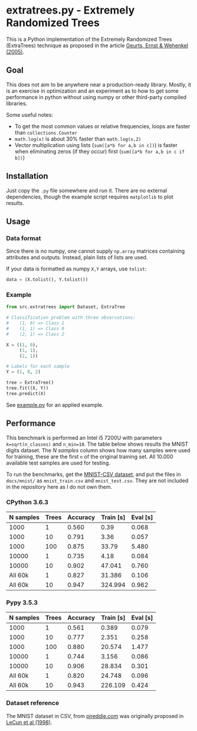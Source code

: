 # extratrees.py - Extremely Randomized Trees

This is a Python implementation of the Extremely Randomized Trees (ExtraTrees)
technique as proposed in the article
[Geurts, Ernst & Wehenkel (2005)][geurts2005].

## Goal

This does not aim to be anywhere near a production-ready library.
Mostly, it is an exercise in optimization and an experiment as to how to
get some performance in python without using numpy or other third-party compiled
libraries.

Some useful notes:

- To get the most common values or relative frequencies, loops are faster than
  `collections.Counter`
- `math.log(x)` is about 30% faster than `math.log(x,2)`
- Vector multiplication using lists (`sum([a*b for a,b in c])`) is faster when
  eliminating zeros (if they occur) first (`sum([a*b for a,b in c if b])`)

## Installation

Just copy the `.py` file somewhere and run it.
There are no external dependencies, though the example script requires
`matplotlib` to plot results.

## Usage

### Data format

Since there is no numpy, one cannot supply `np.array` matrices containing
attributes and outputs. Instead, plain lists of lists are used.

If your data is formatted as numpy `X,Y` arrays, use `tolist`:

```python
data = (X.tolist(), Y.tolist())
```

### Example

```python
from src.extratrees import Dataset, ExtraTree

# Classification problem with three observations:
#    (1, 0) => Class 1
#    (1, 1) => Class 0
#    (2, 1) => Class 2

X = ((1, 0),
     (1, 1),
     (2, 1))

# Labels for each sample
Y = (1, 0, 2)

tree = ExtraTree()
tree.fit((X, Y))
tree.predict(X)
```

See [example.py](docs/example.py) for an applied example.

## Performance

This benchmark is performed an Intel i5 7200U with parameters `k=sqrt(n_classes)` 
and `n_min=10`.
The table below shows results the MNIST digits dataset.
The _N samples_ column shows how many samples were used for training, these are
the first `n` of the original training set.
All 10.000 available test samples are used for testing.

To run the benchmarks, get the [MNIST-CSV dataset][pjreddie], and put the files 
in `docs/mnist/` as `mnist_train.csv` and `mnist_test.csv`.
They are not included in the repository here as I do not own them.

### CPython 3.6.3

| N samples | Trees  |  Accuracy | Train [s] | Eval [s] |
|-----------|--------|-----------|-----------|----------|
|      1000 |      1 |     0.560 |      0.39 |    0.068 |
|      1000 |     10 |     0.791 |      3.36 |    0.057 |
|      1000 |    100 |     0.875 |     33.79 |    5.480 |
|     10000 |      1 |     0.735 |      4.18 |    0.084 |
|     10000 |     10 |     0.902 |    47.041 |    0.760 |
|   All 60k |      1 |     0.827 |    31.386 |    0.106 |
|   All 60k |     10 |     0.947 |   324.994 |    0.962 |

### Pypy 3.5.3

| N samples | Trees  |  Accuracy | Train [s] | Eval [s] |
|-----------|--------|-----------|-----------|----------|
|      1000 |      1 |     0.561 |     0.389 |    0.079 |
|      1000 |     10 |     0.777 |     2.351 |    0.258 |
|      1000 |    100 |     0.880 |    20.574 |    1.477 |
|     10000 |      1 |     0.744 |     3.156 |    0.086 |
|     10000 |     10 |     0.906 |    28.834 |    0.301 |
|   All 60k |      1 |     0.820 |    24.748 |    0.096 |
|   All 60k |     10 |     0.943 |   226.109 |    0.424 |


### Dataset reference

The MNIST dataset in CSV, from [pjreddie.com][pjreddie] was originally proposed
in [LeCun et al (1998)][lecun1998].

[lecun1998]: http://yann.lecun.com/exdb/publis/pdf/lecun-98.pdf
[geurts2005]: http://orbi.ulg.ac.be/bitstream/2268/9357/1/geurts-mlj-advance.pdf
[pjreddie]: https://pjreddie.com/projects/mnist-in-csv/
[sklearn]: http://scikit-learn.org/stable/modules/classes.html#module-sklearn.datasets
